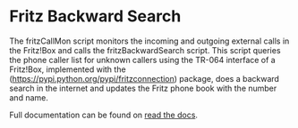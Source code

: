 Fritz Backward Search
=====================

The fritzCallMon script monitors the incoming and outgoing external calls in the Fritz!Box and calls the fritzBackwardSearch script.
This script queries the phone caller list for unknown callers using the TR-064 interface of a Fritz!Box, implemented with the
(https://pypi.python.org/pypi/fritzconnection) package, does a backward search in the internet and updates the Fritz phone book with the
number and name.

Full documentation can be found on [read the docs](https://fritz-backward-search.readthedocs.org/).
